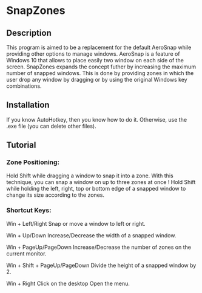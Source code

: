 # SnapZones

## Description
This program is aimed to be a replacement for the default AeroSnap while providing other options to manage windows. AeroSnap is a feature of Windows 10 that allows to place easily two window on each side of the screen.
SnapZones expands the concept futher by increasing the maximum number of snapped windows. This is done by providing zones in which the user drop any window by dragging or by using the original Windows key combinations.

## Installation
If you know AutoHotkey, then you know how to do it. Otherwise, use the .exe file (you can delete other files).

## Tutorial
### Zone Positioning:
Hold Shift while dragging a window to snap it into a zone.
With this technique, you can snap a window on up to three zones at once !
Hold Shift while holding the left, right, top or bottom edge of a snapped window to change its size according to the zones.

### Shortcut Keys: 

Win + Left/Right
Snap or move a window to left or right.

Win + Up/Down
Increase/Decrease the width of a snapped window.

Win + PageUp/PageDown
Increase/Decrease the number of zones on the current monitor.

Win + Shift + PageUp/PageDown
Divide the height of a snapped window by 2.

Win + Right Click on the desktop
Open the menu.
